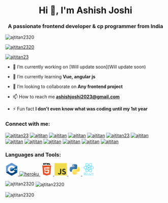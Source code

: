 <h1 align="center">Hi 👋, I'm Ashish Joshi</h1>
<h3 align="center">A passionate frontend developer & cp programmer from India</h3>

<p align="left"> <img src="https://komarev.com/ghpvc/?username=ajtitan2320&label=Profile%20views&color=0e75b6&style=flat" alt="ajtitan2320" /> </p>

<p align="left"> <a href="https://github.com/ryo-ma/github-profile-trophy"><img src="https://github-profile-trophy.vercel.app/?username=ajtitan2320" alt="ajtitan2320" /></a> </p>

<p align="left"> <a href="https://twitter.com/ajtitan23" target="blank"><img src="https://img.shields.io/twitter/follow/ajtitan23?logo=twitter&style=for-the-badge" alt="ajtitan23" /></a> </p>

- 🔭 I’m currently working on [Will update soon](Will update soon)

- 🌱 I’m currently learning **Vue, angular js**

- 👯 I’m looking to collaborate on **Any frontend project**

- 📫 How to reach me **ashishjoshi2023@gmail.com**

- ⚡ Fun fact **I don't even know what was coding until my 1st year**

<h3 align="left">Connect with me:</h3>
<p align="left">
<a href="https://twitter.com/ajtitan23" target="blank"><img align="center" src="https://raw.githubusercontent.com/rahuldkjain/github-profile-readme-generator/master/src/images/icons/Social/twitter.svg" alt="ajtitan23" height="30" width="40" /></a>
<a href="https://linkedin.com/in/ajtitan" target="blank"><img align="center" src="https://raw.githubusercontent.com/rahuldkjain/github-profile-readme-generator/master/src/images/icons/Social/linked-in-alt.svg" alt="ajtitan" height="30" width="40" /></a>
<a href="https://stackoverflow.com/users/ajtitan" target="blank"><img align="center" src="https://raw.githubusercontent.com/rahuldkjain/github-profile-readme-generator/master/src/images/icons/Social/stack-overflow.svg" alt="ajtitan" height="30" width="40" /></a>
<a href="https://kaggle.com/ajtitan" target="blank"><img align="center" src="https://raw.githubusercontent.com/rahuldkjain/github-profile-readme-generator/master/src/images/icons/Social/kaggle.svg" alt="ajtitan" height="30" width="40" /></a>
<a href="https://fb.com/ajtitan" target="blank"><img align="center" src="https://raw.githubusercontent.com/rahuldkjain/github-profile-readme-generator/master/src/images/icons/Social/facebook.svg" alt="ajtitan" height="30" width="40" /></a>
<a href="https://instagram.com/ajtitan23" target="blank"><img align="center" src="https://raw.githubusercontent.com/rahuldkjain/github-profile-readme-generator/master/src/images/icons/Social/instagram.svg" alt="ajtitan23" height="30" width="40" /></a>
<a href="https://www.youtube.com/channel/UCXNCjDVEPU2GJhQbtBvubzA" target="blank"><img align="center" src="https://raw.githubusercontent.com/rahuldkjain/github-profile-readme-generator/master/src/images/icons/Social/youtube.svg" alt="ajtitan" height="30" width="40" /></a>
<a href="https://www.codechef.com/users/ajtitan" target="blank"><img align="center" src="https://cdn.jsdelivr.net/npm/simple-icons@3.1.0/icons/codechef.svg" alt="ajtitan" height="30" width="40" /></a>
<a href="https://www.hackerrank.com/ajtitan" target="blank"><img align="center" src="https://raw.githubusercontent.com/rahuldkjain/github-profile-readme-generator/master/src/images/icons/Social/hackerrank.svg" alt="ajtitan" height="30" width="40" /></a>
<a href="https://codeforces.com/profile/ajtitan" target="blank"><img align="center" src="https://raw.githubusercontent.com/rahuldkjain/github-profile-readme-generator/master/src/images/icons/Social/codeforces.svg" alt="ajtitan" height="30" width="40" /></a>
<a href="https://www.leetcode.com/ajtitan" target="blank"><img align="center" src="https://raw.githubusercontent.com/rahuldkjain/github-profile-readme-generator/master/src/images/icons/Social/leet-code.svg" alt="ajtitan" height="30" width="40" /></a>
<a href="https://www.hackerearth.com/ajtitan" target="blank"><img align="center" src="https://raw.githubusercontent.com/rahuldkjain/github-profile-readme-generator/master/src/images/icons/Social/hackerearth.svg" alt="ajtitan" height="30" width="40" /></a>
<a href="https://auth.geeksforgeeks.org/user/ajtitan" target="blank"><img align="center" src="https://raw.githubusercontent.com/rahuldkjain/github-profile-readme-generator/master/src/images/icons/Social/geeks-for-geeks.svg" alt="ajtitan" height="30" width="40" /></a>
</p>

<h3 align="left">Languages and Tools:</h3>
<p align="left"> <a href="https://www.w3schools.com/cpp/" target="_blank" rel="noreferrer"> <img src="https://raw.githubusercontent.com/devicons/devicon/master/icons/cplusplus/cplusplus-original.svg" alt="cplusplus" width="40" height="40"/> </a> <a href="https://heroku.com" target="_blank" rel="noreferrer"> <img src="https://www.vectorlogo.zone/logos/heroku/heroku-icon.svg" alt="heroku" width="40" height="40"/> </a> <a href="https://www.w3.org/html/" target="_blank" rel="noreferrer"> <img src="https://raw.githubusercontent.com/devicons/devicon/master/icons/html5/html5-original-wordmark.svg" alt="html5" width="40" height="40"/> </a> <a href="https://developer.mozilla.org/en-US/docs/Web/JavaScript" target="_blank" rel="noreferrer"> <img src="https://raw.githubusercontent.com/devicons/devicon/master/icons/javascript/javascript-original.svg" alt="javascript" width="40" height="40"/> </a> <a href="https://www.python.org" target="_blank" rel="noreferrer"> <img src="https://raw.githubusercontent.com/devicons/devicon/master/icons/python/python-original.svg" alt="python" width="40" height="40"/> </a> <a href="https://reactjs.org/" target="_blank" rel="noreferrer"> <img src="https://raw.githubusercontent.com/devicons/devicon/master/icons/react/react-original-wordmark.svg" alt="react" width="40" height="40"/> </a> </p>

<p><img align="left" src="https://github-readme-stats.vercel.app/api/top-langs?username=ajtitan2320&show_icons=true&locale=en&layout=compact" alt="ajtitan2320" /></p>

<p>&nbsp;<img align="center" src="https://github-readme-stats.vercel.app/api?username=ajtitan2320&show_icons=true&locale=en" alt="ajtitan2320" /></p>

<p><img align="center" src="https://github-readme-streak-stats.herokuapp.com/?user=ajtitan2320&" alt="ajtitan2320" /></p>
